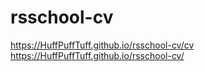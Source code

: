 # rsschool-cv
https://HuffPuffTuff.github.io/rsschool-cv/cv
https://HuffPuffTuff.github.io/rsschool-cv/
